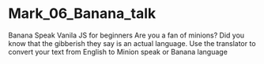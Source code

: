 # Mark_06_Banana_talk
Banana Speak Vanila JS for beginners
Are you a fan of minions? Did you know that the gibberish they say is an actual language. Use the translator to convert your text from English to Minion speak or Banana language
